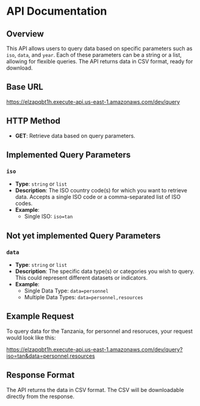 # API Documentation

## Overview

This API allows users to query data based on specific parameters such as `iso`, `data`, and `year`. Each of these parameters can be a string or a list, allowing for flexible queries. The API returns data in CSV format, ready for download.

## Base URL

https://elzapqbt1h.execute-api.us-east-1.amazonaws.com/dev/query


## HTTP Method

- **GET**: Retrieve data based on query parameters.

## Implemented Query Parameters

### `iso`
- **Type**: `string` or `list`
- **Description**: The ISO country code(s) for which you want to retrieve data. Accepts a single ISO code or a comma-separated list of ISO codes.
- **Example**:
  - Single ISO: `iso=tan`

## Not yet implemented Query Parameters

### `data`
- **Type**: `string` or `list`
- **Description**: The specific data type(s) or categories you wish to query. This could represent different datasets or indicators.
- **Example**:
  - Single Data Type: `data=personnel`
  - Multiple Data Types: `data=personnel,resources`

<!-- ### `year`
- **Type**: `string` or `list`
- **Description**: The year(s) for which you want to retrieve data. Accepts a single year or a comma-separated list of years.
- **Example**:
  - Single Year: `year=2020`
  - Multiple Years: `year=2018,2019,2020` -->

<!-- ### `format`
- **Type**: `string` or `list`
- **Description**: The putput file format in which you'd like your data. Can be one of csv or shp
- **Example**:
  - Single Year: `format=csv` -->

## Example Request

To query data for the Tanzania, for personnel and resoruces, your request would look like this:


https://elzapqbt1h.execute-api.us-east-1.amazonaws.com/dev/query?iso=tan&data=personnel,resources


## Response Format

The API returns the data in CSV format. The CSV will be downloadable directly from the response.

